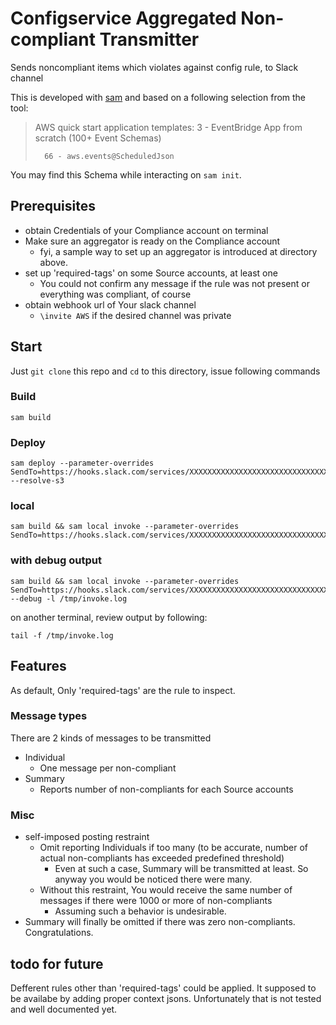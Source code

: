 # Configservice Aggregated Non-compliant Transmitter

Sends noncompliant items which violates against config rule, to Slack channel

This is developed with [sam]() and based on a following selection from the tool:

>
> AWS quick start application templates:
>         3 - EventBridge App from scratch (100+ Event Schemas)
>
>       66 - aws.events@ScheduledJson

You may find this Schema while interacting on `sam init`.

## Prerequisites

- obtain Credentials of your Compliance account on terminal
- Make sure an aggregator is ready on the Compliance account
  - fyi, a sample way to set up an aggregator is introduced at directory above.
- set up 'required-tags' on some Source accounts, at least one
  - You could not confirm any message if the rule was not present or everything was compliant, of course
- obtain webhook url of Your slack channel
  - `\invite AWS` if the desired channel was private

## Start

Just `git clone` this repo and `cd` to this directory, issue following commands

### Build

`sam build`

### Deploy

```
sam deploy --parameter-overrides SendTo=https://hooks.slack.com/services/XXXXXXXXXXXXXXXXXXXXXXXXXXXXXXXXXXXXXXXXXXXXXX --resolve-s3
```

### local

```
sam build && sam local invoke --parameter-overrides SendTo=https://hooks.slack.com/services/XXXXXXXXXXXXXXXXXXXXXXXXXXXXXXXXXXXXXXXXXXXXXX
```

### with debug output

```
sam build && sam local invoke --parameter-overrides SendTo=https://hooks.slack.com/services/XXXXXXXXXXXXXXXXXXXXXXXXXXXXXXXXXXXXXXXXXXXXXX --debug -l /tmp/invoke.log
```

on another terminal, review output by following:

`tail -f /tmp/invoke.log`

## Features

As default, Only 'required-tags' are the rule to inspect.

### Message types

There are 2 kinds of messages to be transmitted

- Individual
  - One message per non-compliant
- Summary
  - Reports number of non-compliants for each Source accounts

### Misc

- self-imposed posting restraint
  - Omit reporting Individuals if too many (to be accurate, number of actual non-compliants has exceeded predefined threshold)
    - Even at such a case, Summary will be transmitted at least. So anyway you would be noticed there were many.
  - Without this restraint, You would receive the same number of messages if there were 1000 or more of non-compliants
    - Assuming such a behavior is undesirable.
- Summary will finally be omitted if there was zero non-compliants. Congratulations.

## todo for future

Defferent rules other than 'required-tags' could be applied.
It supposed to be availabe by adding proper context jsons.
Unfortunately that is not tested and well documented yet.

<!-- configservice-aggregated-violation-transmitter -->
